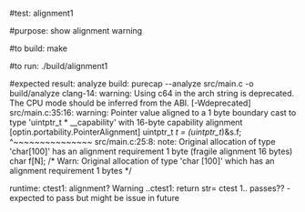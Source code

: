 #test:  alignment1  

#purpose:  show alignment warning 


#to build:
make 

#to run:
./build/alignment1

#expected result:
analyze build:
purecap --analyze  src/main.c -o build/analyze
clang-14: warning: Using c64 in the arch string is deprecated. The CPU mode should be inferred from the ABI. [-Wdeprecated]
src/main.c:35:16: warning: Pointer value aligned to a 1 byte boundary cast to type 'uintptr_t * __capability' with 16-byte capability alignment [optin.portability.PointerAlignment]
uintptr_t *t = (uintptr_t*)&s.f;
               ^~~~~~~~~~~~~~~~
src/main.c:25:8: note: Original allocation of type 'char[100]' has an alignment requirement 1 byte (fragile alignment 16 bytes)
  char f[N]; /* Warn: Original allocation of type 'char [100]' which has an alignment requirement 1 bytes */

runtime:
ctest1: alignment?  Warning
  ..ctest1: return str= ctest 1.. passes?? - expected to pass but might be issue in future




